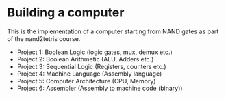 # Building a computer 
This is the implementation of a computer starting from NAND gates as part of the nand2tetris course.

   * Project 1: Boolean Logic (logic gates, mux, demux etc.)
   * Project 2: Boolean Arithmetic (ALU, Adders etc.)
   * Project 3: Sequential Logic (Registers, counters etc.)
   * Project 4: Machine Language (Assembly language)
   * Project 5: Computer Architecture (CPU, Memory)
   * Project 6: Assembler (Assembly to machine code (binary))
